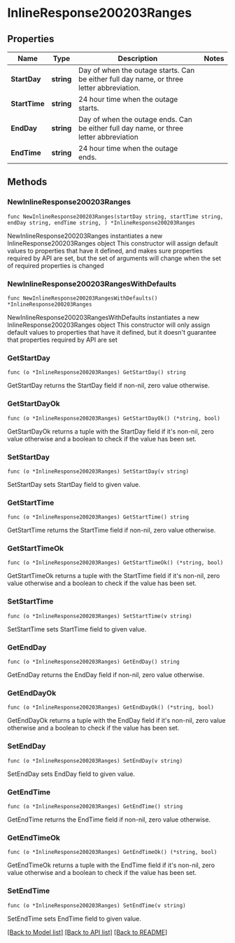 # InlineResponse200203Ranges

## Properties

Name | Type | Description | Notes
------------ | ------------- | ------------- | -------------
**StartDay** | **string** | Day of when the outage starts. Can be either full day name, or three letter abbreviation. | 
**StartTime** | **string** | 24 hour time when the outage starts. | 
**EndDay** | **string** | Day of when the outage ends. Can be either full day name, or three letter abbreviation | 
**EndTime** | **string** | 24 hour time when the outage ends. | 

## Methods

### NewInlineResponse200203Ranges

`func NewInlineResponse200203Ranges(startDay string, startTime string, endDay string, endTime string, ) *InlineResponse200203Ranges`

NewInlineResponse200203Ranges instantiates a new InlineResponse200203Ranges object
This constructor will assign default values to properties that have it defined,
and makes sure properties required by API are set, but the set of arguments
will change when the set of required properties is changed

### NewInlineResponse200203RangesWithDefaults

`func NewInlineResponse200203RangesWithDefaults() *InlineResponse200203Ranges`

NewInlineResponse200203RangesWithDefaults instantiates a new InlineResponse200203Ranges object
This constructor will only assign default values to properties that have it defined,
but it doesn't guarantee that properties required by API are set

### GetStartDay

`func (o *InlineResponse200203Ranges) GetStartDay() string`

GetStartDay returns the StartDay field if non-nil, zero value otherwise.

### GetStartDayOk

`func (o *InlineResponse200203Ranges) GetStartDayOk() (*string, bool)`

GetStartDayOk returns a tuple with the StartDay field if it's non-nil, zero value otherwise
and a boolean to check if the value has been set.

### SetStartDay

`func (o *InlineResponse200203Ranges) SetStartDay(v string)`

SetStartDay sets StartDay field to given value.


### GetStartTime

`func (o *InlineResponse200203Ranges) GetStartTime() string`

GetStartTime returns the StartTime field if non-nil, zero value otherwise.

### GetStartTimeOk

`func (o *InlineResponse200203Ranges) GetStartTimeOk() (*string, bool)`

GetStartTimeOk returns a tuple with the StartTime field if it's non-nil, zero value otherwise
and a boolean to check if the value has been set.

### SetStartTime

`func (o *InlineResponse200203Ranges) SetStartTime(v string)`

SetStartTime sets StartTime field to given value.


### GetEndDay

`func (o *InlineResponse200203Ranges) GetEndDay() string`

GetEndDay returns the EndDay field if non-nil, zero value otherwise.

### GetEndDayOk

`func (o *InlineResponse200203Ranges) GetEndDayOk() (*string, bool)`

GetEndDayOk returns a tuple with the EndDay field if it's non-nil, zero value otherwise
and a boolean to check if the value has been set.

### SetEndDay

`func (o *InlineResponse200203Ranges) SetEndDay(v string)`

SetEndDay sets EndDay field to given value.


### GetEndTime

`func (o *InlineResponse200203Ranges) GetEndTime() string`

GetEndTime returns the EndTime field if non-nil, zero value otherwise.

### GetEndTimeOk

`func (o *InlineResponse200203Ranges) GetEndTimeOk() (*string, bool)`

GetEndTimeOk returns a tuple with the EndTime field if it's non-nil, zero value otherwise
and a boolean to check if the value has been set.

### SetEndTime

`func (o *InlineResponse200203Ranges) SetEndTime(v string)`

SetEndTime sets EndTime field to given value.



[[Back to Model list]](../README.md#documentation-for-models) [[Back to API list]](../README.md#documentation-for-api-endpoints) [[Back to README]](../README.md)


